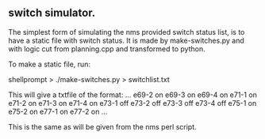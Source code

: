 ## switch simulator.

The simplest form of simulating the nms provided switch status list, is to have a static
file with switch status. It is made by make-switches.py and with logic cut from planning.cpp and transformed to python. 

To make a static file, run:

shellprompt >  ./make-switches.py > switchlist.txt

This will give a txtfile of the format:
...
e69-2 on
e69-3 on
e69-4 on
e71-1 on
e71-2 on
e71-3 on
e71-4 on
e73-1 off
e73-2 off
e73-3 off
e73-4 off
e75-1 on
e75-2 on
e77-1 on
e77-2 on
... 


This is the same as will be given from the nms perl script. 
